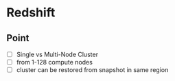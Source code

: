 # Redshift

## Point
- [ ] Single vs Multi-Node Cluster
- [ ] from 1-128 compute nodes
- [ ] cluster can be restored from snapshot in same region
